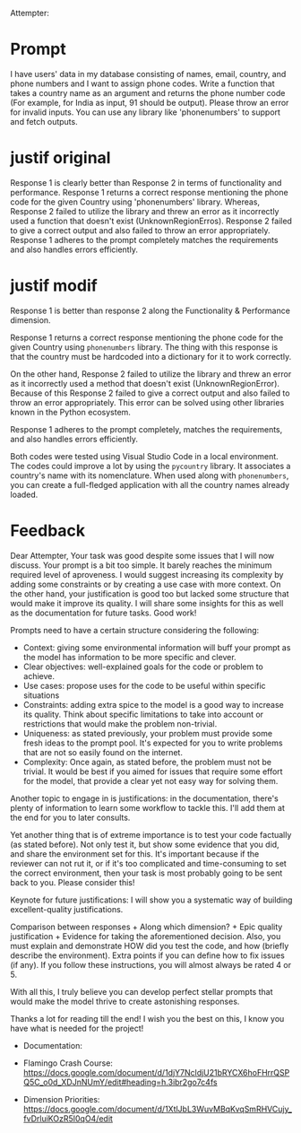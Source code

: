 Attempter: 

# Prompt

I have users' data in my database consisting of names, email, country, and phone numbers and I want to assign phone codes. Write a function that takes a country name as an argument and returns the phone number code (For example, for India as input, 91 should be output). Please throw an error for invalid inputs. You can use any library like 'phonenumbers' to support and fetch outputs.

# justif original

Response 1 is clearly better than Response 2 in terms of functionality and performance. Response 1 returns a correct response mentioning the phone code for the given Country using 'phonenumbers' library. Whereas, Response 2 failed to utilize the library and threw an error as it incorrectly used a function that doesn't exist (UnknownRegionErros). Response 2 failed to give a correct output and also failed to throw an error appropriately. Response 1 adheres to the prompt completely matches the requirements and also handles errors efficiently.


# justif modif

Response 1 is better than response 2 along the Functionality & Performance dimension.

Response 1 returns a correct response mentioning the phone code for the given Country using `phonenumbers` library. The thing with this response is that the country must be hardcoded into a dictionary for it to work correctly.

On the other hand, Response 2 failed to utilize the library and threw an error as it incorrectly used a method that doesn't exist (UnknownRegionError). Because of this 
Response 2 failed to give a correct output and also failed to throw an error appropriately. This error can be solved using other libraries known in the Python ecosystem.

Response 1 adheres to the prompt completely, matches the requirements, and also handles errors efficiently.

Both codes were tested using Visual Studio Code in a local environment.
The codes could improve a lot by using the `pycountry` library. It associates a country's name with its nomenclature. When used along with `phonenumbers`, you can create a full-fledged application with all the country names already loaded.


# Feedback

Dear Attempter, Your task was good despite some issues that I will now discuss.
Your prompt is a bit too simple. It barely reaches the minimum required level of aproveness. I would suggest increasing its complexity by adding some constraints or by creating a use case with more context.
On the other hand, your justification is good too but lacked some structure that would make it improve its quality. I will share some insights for this as well as the documentation for future tasks. Good work!

Prompts need to have a certain structure considering the following:
- Context: giving some environmental information will buff your prompt as the model has information to be more specific and clever.
- Clear objectives: well-explained goals for the code or problem to achieve.
- Use cases: propose uses for the code to be useful within specific situations
- Constraints: adding extra spice to the model is a good way to increase its quality. Think about specific limitations to take into account or restrictions that would make the problem non-trivial.
- Uniqueness: as stated previously, your problem must provide some fresh ideas to the prompt pool. It's expected for you to write problems that are not so easily found on the internet.
- Complexity: Once again, as stated before, the problem must not be trivial. It would be best if you aimed for issues that require some effort for the model, that provide a clear yet not easy way for solving them.

Another topic to engage in is justifications: in the documentation, there's plenty of information to learn some workflow to tackle this. I'll add them at the end for you to later consults.

Yet another thing that is of extreme importance is to test your code factually (as stated before). Not only test it, but show some evidence that you did, and share the environment set for this. It's important because if the reviewer can not rut it, or if it's too complicated and time-consuming to set the correct environment, then your task is most probably going to be sent back to you. Please consider this!

Keynote for future justifications: I will show you a systematic way of building excellent-quality justifications.

Comparison between responses + Along which dimension? + Epic quality justification + Evidence for taking the aforementioned decision.
Also, you must explain and demonstrate HOW did you test the code, and how (briefly describe the environment). Extra points if you can define how to fix issues (if any).
If you follow these instructions, you will almost always be rated 4 or 5.


With all this, I truly believe you can develop perfect stellar prompts that would make the model thrive to create astonishing responses.

Thanks a lot for reading till the end! I wish you the best on this, I know you have what is needed for the project!

* Documentation:

* Flamingo Crash Course:
https://docs.google.com/document/d/1djY7NcldjU21bRYCX6hoFHrrQSPQ5C_o0d_XDJnNUmY/edit#heading=h.3ibr2go7c4fs

* Dimension Priorities:
https://docs.google.com/document/d/1XtlJbL3WuvMBqKvqSmRHVCujy_fvDrluiKOzR5I0qO4/edit